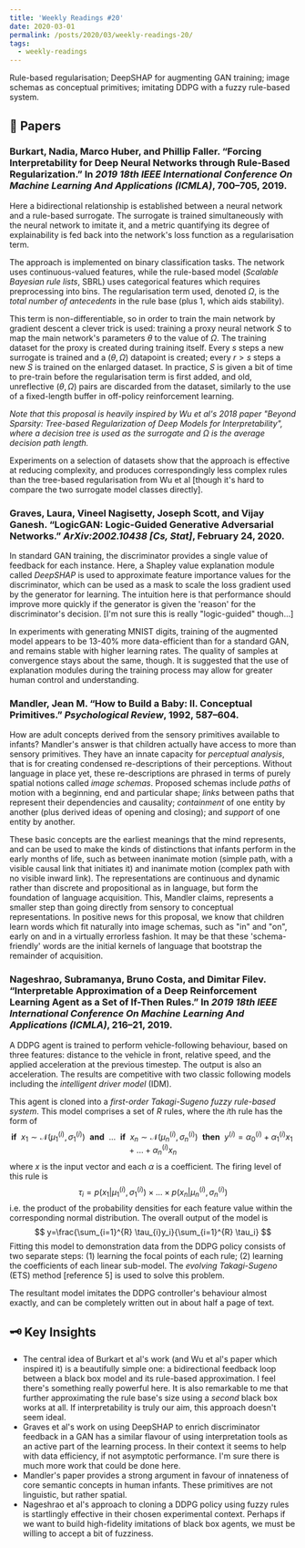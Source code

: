 ```yaml
---
title: 'Weekly Readings #20'
date: 2020-03-01
permalink: /posts/2020/03/weekly-readings-20/
tags:
  - weekly-readings
---
```


Rule-based regularisation; DeepSHAP for augmenting GAN training; image schemas as conceptual primitives; imitating DDPG with a fuzzy rule-based system.

## 📝 Papers

### Burkart, Nadia, Marco Huber, and Phillip Faller. “Forcing Interpretability for Deep Neural Networks through Rule-Based Regularization.” In *2019 18th IEEE International Conference On Machine Learning And Applications (ICMLA)*, 700–705, 2019.

Here a bidirectional relationship is established between a neural network and a rule-based surrogate. The surrogate is trained simultaneously with the neural network to imitate it, and a metric quantifying its degree of explainability is fed back into the network's loss function as a regularisation term.

The approach is implemented on binary classification tasks. The network uses continuous-valued features, while the rule-based model (*Scalable Bayesian rule lists*, SBRL) uses categorical features which requires preprocessing into bins. The regularisation term used, denoted $\Omega$, is the *total number of antecedents* in the rule base (plus $1$, which aids stability).

This term is non-differentiable, so in order to train the main network by gradient descent a clever trick is used: training a proxy neural network $S$ to map the main network's parameters $\theta$ to the value of $\Omega$. The training dataset for the proxy is created during training itself. Every $s$ steps a new surrogate is trained and a $(\theta,\Omega)$ datapoint is created; every $r>s$ steps a new $S$ is trained on the enlarged dataset. In practice, $S$ is given a bit of time to pre-train before the regularisation term is first added, and old, unreflective $(\theta,\Omega)$ pairs are discarded from the dataset, similarly to the use of a fixed-length buffer in off-policy reinforcement learning.

*Note that this proposal is heavily inspired by Wu et al's 2018 paper "Beyond Sparsity: Tree-based Regularization of Deep Models for Interpretability", where a decision tree is used as the surrogate and $\Omega$ is the average decision path length.*

Experiments on a selection of datasets show that the approach is effective at reducing complexity, and produces correspondingly less complex rules than the tree-based regularisation from Wu et al [though it's hard to compare the two surrogate model classes directly].

### Graves, Laura, Vineel Nagisetty, Joseph Scott, and Vijay Ganesh. “LogicGAN: Logic-Guided Generative Adversarial Networks.” *ArXiv:2002.10438 [Cs, Stat]*, February 24, 2020.

In standard GAN training, the discriminator provides a single value of feedback for each instance. Here, a Shapley value explanation module called *DeepSHAP* is used to approximate feature importance values for the discriminator, which can be used as a mask to scale the loss gradient used by the generator for learning. The intuition here is that performance should improve more quickly if the generator is given the 'reason' for the discriminator's decision. [I'm not sure this is really "logic-guided" though…]

In experiments with generating MNIST digits, training of the augmented model appears to be 13-40% more data-efficient than for a standard GAN, and remains stable with higher learning rates. The quality of samples at convergence stays about the same, though. It is suggested that the use of explanation modules during the training process may allow for greater human control and understanding.

### Mandler, Jean M. “How to Build a Baby: II. Conceptual Primitives.” *Psychological Review*, 1992, 587–604.

How are adult concepts derived from the sensory primitives available to infants? Mandler's answer is that children actually have access to more than sensory primitives. They have an innate capacity for *perceptual analysis*, that is for creating condensed re-descriptions of their perceptions. Without language in place yet, these re-descriptions are phrased in terms of purely spatial notions called *image schemas*. Proposed schemas include *paths* of motion with a beginning, end and particular shape; *links* between paths that represent their dependencies and causality; *containment* of one entity by another (plus derived ideas of opening and closing); and *support* of one entity by another.

These basic concepts are the earliest meanings that the mind represents, and can be used to make the kinds of distinctions that infants perform in the early months of life, such as between inanimate motion (simple path, with a visible causal link that initiates it) and inanimate motion (complex path with no visible inward link). The representations are continuous and dynamic rather than discrete and propositional as in language, but form the foundation of language acquisition. This, Mandler claims, represents a smaller step than going directly from sensory to conceptual representations. In positive news for this proposal, we know that children learn words which fit naturally into image schemas, such as "in" and "on", early on and in a virtually errorless fashion. It may be that these 'schema-friendly' words are the initial kernels of language that bootstrap the remainder of acquisition. 

### Nageshrao, Subramanya, Bruno Costa, and Dimitar Filev. “Interpretable Approximation of a Deep Reinforcement Learning Agent as a Set of If-Then Rules.” In *2019 18th IEEE International Conference On Machine Learning And Applications (ICMLA)*, 216–21, 2019.

A DDPG agent is trained to perform vehicle-following behaviour, based on three features: distance to the vehicle in front, relative speed, and the applied acceleration at the previous timestep. The output is also an acceleration. The results are competitive with two classic following models including the *intelligent driver model* (IDM).

This agent is cloned into a *first-order Takagi-Sugeno fuzzy rule-based system*. This model comprises a set of $R$ rules, where the $i$th rule has the form of 
$$
\textbf{if}\ \ x_1\sim\mathcal{N}(\mu_1^{(i)},\sigma_1^{(i)})\ \ \textbf{and}\ \ ...\ \ \textbf{if}\ \ x_n\sim\mathcal{N}(\mu_n^{(i)},\sigma_n^{(i)})\ \ \textbf{then}\ \ y^{(i)}=\alpha_0^{(i)}+\alpha_1^{(i)}x_1+...+\alpha_n^{(i)}x_n
$$
where $x$ is the input vector and each $\alpha$ is a coefficient. The firing level of this rule is
$$
\tau_{i}=p(x_{1}\vert\mu_1^{(i)},\sigma_1^{(i)}) \times ...\times p(x_n\vert\mu_n^{(i)},\sigma_n^{(i)})
$$
i.e. the product of the probability densities for each feature value within the corresponding normal distribution. The overall output of the model is 
$$
y=\frac{\sum_{i=1}^{R} \tau_{i}y_i}{\sum_{i=1}^{R} \tau_i}
$$
Fitting this model to demonstration data from the DDPG policy consists of two separate steps: (1) learning the focal points of each rule; (2) learning the coefficients of each linear sub-model. The *evolving Takagi-Sugeno* (ETS) method [reference 5] is used to solve this problem.

The resultant model imitates the DDPG controller's behaviour almost exactly, and can be completely written out in about half a page of text. 

## 🗝️  Key Insights

- The central idea of Burkart et al's work (and Wu et al's paper which inspired it) is a beautifully simple one: a bidirectional feedback loop between a black box model and its rule-based approximation. I feel there's something really powerful here. It is also remarkable to me that further approximating the rule base's size using a *second* black box works at all. If interpretability is truly our aim, this approach doesn't seem ideal.
- Graves et al's work on using DeepSHAP to enrich discriminator feedback in a GAN has a similar flavour of using interpretation tools as an active part of the learning process. In their context it seems to help with data efficiency, if not asymptotic performance. I'm sure there is much more work that could be done here.
- Mandler's paper provides a strong argument in favour of innateness of core semantic concepts in human infants. These primitives are not linguistic, but rather spatial.
- Nageshrao et al's approach to cloning a DDPG policy using fuzzy rules is startlingly effective in their chosen experimental context. Perhaps if we want to build high-fidelity imitations of black box agents, we must be willing to accept a bit of fuzziness.
